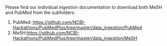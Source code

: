 Please find our individual ingestion documentation to download both MeSH and PubMed from the subfolders:

1. PubMed: https://github.com/NCBI-Hackathons/PubMedPlus/tree/master/data_ingestion/PubMed
2. MeSH:https://github.com/NCBI-Hackathons/PubMedPlus/tree/master/data_ingestion/MeSH

